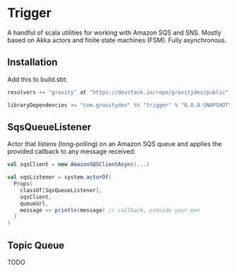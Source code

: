 Trigger
=======

A handful of scala utilities for working with Amazon SQS and SNS. Mostly based on Akka actors and finite state machines (FSM). Fully asynchronous.

Installation
------------
Add this to build.sbt:
```sbt
resolvers += "gravity" at "https://devstack.io/repo/gravitydev/public"

libraryDependencies += "com.gravitydev" %% "trigger" % "0.0.8-SNAPSHOT"
```

SqsQueueListener
----------------
Actor that listens (long-polling) on an Amazon SQS queue and applies the provided callback to any message received:

```scala
val sqsClient = new AmazonSQSClientAsync(...)

val sqsListener = system.actorOf(
  Props(
    classOf[SqsQueueListener], 
    sqsClient, 
    queueUrl, 
    message => println(message) // callback, provide your own
  )
)
```

Topic Queue
-----------
TODO
